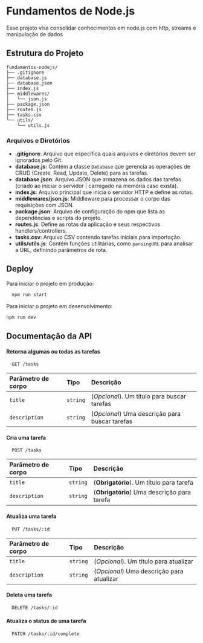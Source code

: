 
# Fundamentos de Node.js

Esse projeto visa consolidar conhecimentos em node.js com http, streams e manipulação de dados



## Estrutura do Projeto

```
fundamentos-nodejs/
├── .gitignore
├── database.js
├── database.json
├── index.js
├── middlewares/
│   └── json.js
├── package.json
├── routes.js
├── tasks.csv
└── utils/
    └── utils.js
```

### Arquivos e Diretórios

- **.gitignore**: Arquivo que especifica quais arquivos e diretórios devem ser ignorados pelo Git.
- **database.js**: Contém a classe `Database` que gerencia as operações de CRUD (Create, Read, Update, Delete) para as tarefas.
- **database.json**: Arquivo JSON que armazena os dados das tarefas (criado ao iniciar o servidor | carregado na memória caso exista).
- **index.js**: Arquivo principal que inicia o servidor HTTP e define as rotas.
- **middlewares/json.js**: Middleware para processar o corpo das requisições com JSON.
- **package.json**: Arquivo de configuração do npm que lista as dependências e scripts do projeto.
- **routes.js**: Define as rotas da aplicação e seus respectivos handlers/controllers.
- **tasks.csv**: Arquivo CSV contendo tarefas iniciais para importação.
- **utils/utils.js**: Contém funções utilitárias, como `parsingURL` para analisar a URL, definindo parâmetros de rota.

## Deploy

Para iniciar o projeto em produção:

```bash
  npm run start
```
Para iniciar o projeto em desenvolvimento:

```bash
npm rum dev
```


## Documentação da API

#### Retorna algumas ou todas as tarefas

```http
  GET /tasks
```

| Parâmetro de corpo  | Tipo       | Descrição                           |
| :---------- | :--------- | :---------------------------------- |
| `title` | `string` | (_Opcional_). Um título para buscar tarefas |
| `description` | `string` | (_Opcional_) Uma descrição para buscar tarefas |

#### Cria uma tarefa

```http
  POST /tasks
```

| Parâmetro de corpo  | Tipo       | Descrição                           |
| :---------- | :--------- | :---------------------------------- |
| `title` | `string` | (**Obrigatório**). Um título para tarefa |
| `description` | `string` | (**Obrigatório**) Uma descrição para tarefa |

#### Atualiza uma tarefa

```http
  PUT /tasks/:id
```

| Parâmetro de corpo  | Tipo       | Descrição                           |
| :---------- | :--------- | :---------------------------------- |
| `title` | `string` | (_Opcional_). Um título para atualizar |
| `description` | `string` | (_Opcional_) Uma descrição para atualizar |

#### Deleta uma tarefa

```http
  DELETE /tasks/:id
```
#### Atualiza o status de uma tarefa

```http
  PATCH /tasks/:id/complete
```

